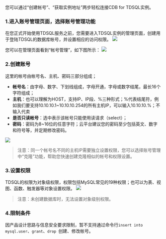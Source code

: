 您可以通过“创建帐号”、“获取实例地址”两步轻松连接CDB for TDSQL实例。


### 1.进入账号管理页面，选择账号管理功能
在您正式开始使用TDSQL服务之前，您需要进入TDSQL实例的管理页面，创建用于登陆TDSQL的数据库帐号，并设置相应的访问权限。
![](//mccdn.qcloud.com/img56835afdde2f1.png)

您可以在管理页面看到“帐号管理”，如下图所示：
![](//mccdn.qcloud.com/img56835b1a37efe.png)
### 2.创建账号
这里的帐号由帐号名、主机、密码三部分组成；

-  **帐号名**：由字母、数字、下划线组成，字母开通，字母或数字结尾，最长16个字符组成；
-  **主机**：也可以理解为HOST，支持IP、IP段、%三种形式；%代表结尾符，例如我们要支持10.10.10.1~10.10.10.254的所有主机IP，可以输入10.10.10.%；不输入代卖
-  **是否只读帐号**：选中表示该帐号只能使用读请求（select）；
-  **密码**：密码为8~16位的任意字符；云平台建议您的密码至少包括英文、数字和符号等，并定期修改密码。

![](//mccdn.qcloud.com/img56835b84c71c7.png)

>注意：同一个帐号名不同的主机IP需要独立设置权限，您可以选择账号管理中“克隆”功能，帮助您快速创建克隆相似的帐号和权限设置。

### 3.设置权限
TDSQL的权限为对象级权限，权限包括MySQL常见的19种权限；也可以为表、视图、函数、触发器等对象设置权限。
![](//mccdn.qcloud.com/img56835bf828954.png)
>注意：未创建数据库时，无法设置对象级别权限。

### 4.限制条件
因产品设计思路与信息安全要求限制，暂不支持通过命令行`insert into mysql.user`、`grant`、`drop `创建、修改帐号。

